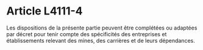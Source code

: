 # Article L4111-4

Les dispositions de la présente partie peuvent être complétées ou adaptées par décret pour tenir compte des spécificités des entreprises et établissements relevant des mines, des carrières et de leurs dépendances.